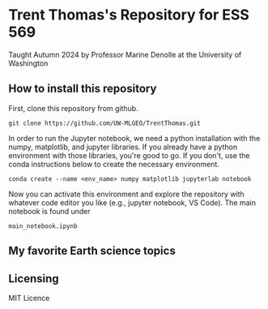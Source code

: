 # Trent Thomas's Repository for ESS 569
Taught Autumn 2024 by Professor Marine Denolle at the University of Washington

## How to install this repository

First, clone this repository from github.

`git clone https://github.com/UW-MLGEO/TrentThomas.git`

In order to run the Jupyter notebook, we need a python installation with the numpy, matplotlib, and jupyter libraries. If you already have a python environment with those libraries, you're good to go. If you don't, use the conda instructions below to create the necessary environment.

`conda create --name <env_name> numpy matplotlib jupyterlab notebook`

Now you can activate this environment and explore the repository with whatever code editor you like (e.g., jupyter notebook, VS Code). The main notebook is found under

`main_notebook.ipynb`

## My favorite Earth science topics



## Licensing

MIT Licence
